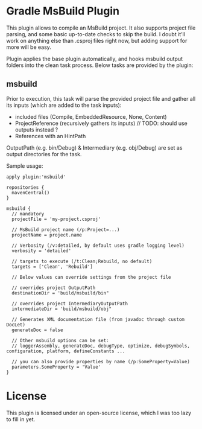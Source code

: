 # Gradle MsBuild Plugin

This plugin allows to compile an MsBuild project.
It also supports project file parsing, and some basic up-to-date checks to skip the build.
I doubt it'll work on anything else than .csproj files right now, but adding support for more will be easy.

Plugin applies the base plugin automatically, and hooks msbuild output folders into the clean task process.
Below tasks are provided by the plugin:

## msbuild

Prior to execution, this task will parse the provided project file and gather all its inputs (which are added to the task inputs):
- included files (Compile, EmbeddedResource, None, Content)
- ProjectReference (recursively gathers its inputs) // TODO: should use outputs instead ?
- References with an HintPath

OutputPath (e.g. bin/Debug) & Intermediary (e.g. obj/Debug) are set as output directories for the task.

Sample usage:

    apply plugin:'msbuild'

    repositories {
      mavenCentral()
    }
    
    msbuild {
      // mandatory
      projectFile = 'my-project.csproj'
      
      // MsBuild project name (/p:Project=...)
      projectName = project.name
      
      // Verbosity (/v:detailed, by default uses gradle logging level)
      verbosity = 'detailed'
      
      // targets to execute (/t:Clean;Rebuild, no default)
      targets = ['Clean', 'Rebuild']
      
      // Below values can override settings from the project file
      
      // overrides project OutputPath
      destinationDir = 'build/msbuild/bin"
      
      // overrides project IntermediaryOutputPath
      intermediateDir = 'build/msbuild/obj"
      
      // Generates XML documentation file (from javadoc through custom DocLet)
      generateDoc = false
      
      // Other msbuild options can be set:
      // loggerAssembly, generateDoc, debugType, optimize, debugSymbols, configuration, platform, defineConstants ...
      
      // you can also provide properties by name (/p:SomeProperty=Value)
      parameters.SomeProperty = 'Value'
    }

# License

This plugin is licensed under an open-source license, which I was too lazy to fill in yet.
